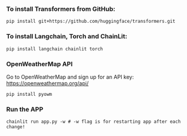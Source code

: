 ### To install Transformers from GitHub:
```
pip install git+https://github.com/huggingface/transformers.git
```
### To install Langchain, Torch and ChainLit:
```
pip install langchain chainlit torch
```

### OpenWeatherMap API
Go to OpenWeatherMap and sign up for an API key: https://openweathermap.org/api/
```
pip install pyowm
```

### Run the APP 
```
chainlit run app.py -w # -w flag is for restarting app after each change!
```